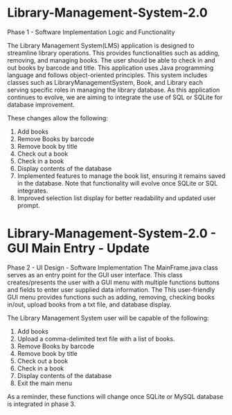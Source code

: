 # Library-Management-System-2.0
Phase 1 - Software Implementation
Logic and Functionality 

The Library Management System(LMS) application is designed to streamline library operations. This provides functionalities such as adding, removing, and managing books. The user should be able to check in and out books by barcode and title. This application uses Java programming language and follows object-oriented principles. This system includes classes such as LibraryManagementSystem, Book, and Library each serving specific roles in managing the library database. As this application continues to evolve, we are aiming to integrate the use of SQL or SQLite for database improvement. 

These changes allow the following:
1. Add books
2. Remove Books by barcode
3. Remove book by title
4. Check out a book
5. Check in a book
6. Display contents of the database
7. Implemented features to manage the book list, ensuring it remains saved in the database. Note that functionality will evolve once SQLite or SQL integrates.
8. Improved selection list display for better readability and updated user prompt.

# Library-Management-System-2.0 - GUI Main Entry - Update
Phase 2 - UI Design - Software Implementation 
The MainFrame.java class serves as an entry point for the GUI user interface. 
This class creates/presents the user with a GUI menu with multiple functions buttons and fields to enter user supplied data information.
The This user-friendly GUI menu provides functions such as adding, removing, checking books in/out, upload books from a txt file, and database display.

The Library Management System user will be capable of the following:
1. Add books
2. Upload a comma-delimited text file with a list of books.
3. Remove Books by barcode
4. Remove book by title
5. Check out a book
6. Check in a book
7. Display contents of the database
8. Exit the main menu

As a reminder, these functions will change once SQLite or MySQL database is integrated in phase 3. 
 
